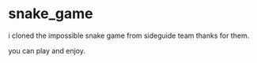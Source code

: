 # snake_game

i cloned the impossible snake game from sideguide team thanks for them.

you can play and enjoy.

